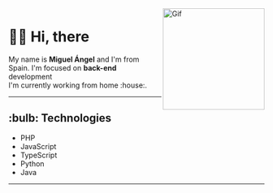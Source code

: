 <img align="right" src="https://user-images.githubusercontent.com/109995454/192154358-b657f3c8-61f1-45da-9ecd-c508d83e258a.png" width="200" alt="Gif"/> 

<h1> 🙋‍♂️ Hi, there</h1>
<p>My name is <strong>Miguel Ángel</strong> and I'm from Spain. I'm focused on <strong>back-end</strong> development<br>
  I'm currently working from home :house:.
</p>

<hr/>

<h2>:bulb: Technologies</h2>
<ul>
  <li>PHP</li>
  <li>JavaScript</li>
  <li>TypeScript</li>
  <li>Python</li>
  <li>Java</li>
</ul>

<hr/>
